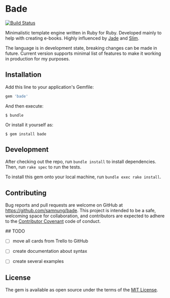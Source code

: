 
# Bade

[![Build Status](https://semaphoreci.com/api/v1/projects/61441d8f-9c6b-41c2-b677-1ef8516649e5/559728/badge.svg)](https://semaphoreci.com/samnung/bade)      

Minimalistic template engine written in Ruby for Ruby. Developed mainly to help with creating e-books. Highly influenced by [Jade](http://jade-lang.com) and [Slim](http://slim-lang.com).

The language is in development state, breaking changes can be made in future. Current version supports minimal list of features to make it working in production for my purposes.


## Installation

Add this line to your application's Gemfile:

```ruby
gem 'bade'
```

And then execute:

    $ bundle

Or install it yourself as:

    $ gem install bade


## Development

After checking out the repo, run `bundle install` to install dependencies. Then, run `rake spec` to run the tests.

To install this gem onto your local machine, run `bundle exec rake install`.


## Contributing

Bug reports and pull requests are welcome on GitHub at https://github.com/samnung/bade. This project is intended to be a safe, welcoming space for collaboration, and contributors are expected to adhere to the [Contributor Covenant](contributor-covenant.org) code of conduct.


## TODO

- [ ] move all cards from Trello to GitHub
- [ ] create documentation about syntax
- [ ] create several examples


## License

The gem is available as open source under the terms of the [MIT License](http://opensource.org/licenses/MIT).
